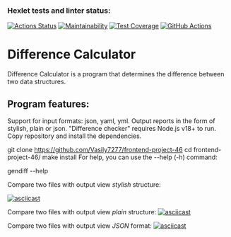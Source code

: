 ### Hexlet tests and linter status:
[![Actions Status](https://github.com/larisaRakhimova7/frontend-project-46/workflows/hexlet-check/badge.svg)](https://github.com/larisaRakhimova7/frontend-project-46/actions)
[![Maintainability](https://api.codeclimate.com/v1/badges/80373e25c74e3e722f48/maintainability)](https://codeclimate.com/github/larisaRakhimova7/frontend-project-46/maintainability)
[![Test Coverage](https://api.codeclimate.com/v1/badges/80373e25c74e3e722f48/test_coverage)](https://codeclimate.com/github/larisaRakhimova7/frontend-project-46/test_coverage)
[![GitHub Actions](https://github.com/larisaRakhimova7/frontend-project-46/actions/workflows/project46-check.yml/badge.svg)](https://github.com/larisaRakhimova7/frontend-project-46/actions/workflows/project46-check.yml)

Difference Calculator
===
Difference Calculator is a program that determines the difference between two data structures.

Program features:
---
Support for input formats: json, yaml, yml.
Output reports in the form of stylish, plain or json. "Difference checker" requires Node.js v18+ to run.
Copy repository and install the dependencies.

git clone https://github.com/Vasily7277/frontend-project-46
cd frontend-project-46/
make install
For help, you can use the --help (-h) command:

gendiff --help

Compare two files with output view *stylish* structure:
   
 
   [![asciicast](https://asciinema.org/a/563532.svg)](https://asciinema.org/a/563532)
   
 Compare two files with output view *plain* structure:
   [![asciicast](https://asciinema.org/a/563534.svg)](https://asciinema.org/a/563534)
   
 Compare two files with output view *JSON* format:
   [![asciicast](https://asciinema.org/a/563531.svg)](https://asciinema.org/a/563531)

